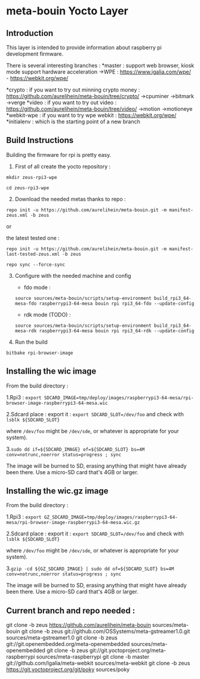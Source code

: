 meta-bouin Yocto Layer
=====================

## Introduction ##

This layer is intended to provide information about raspberry pi
development firmware.

There is several interesting branches :
*master : support web browser, kiosk mode support hardware acceleration
->WPE : https://www.igalia.com/wpe/  -  https://webkit.org/wpe/

*crypto : if you want to try out minning crypto money : https://github.com/aurelihein/meta-bouin/tree/crypto/
->cpuminer
->bitmark
->verge
*video : if you want to try out video : https://github.com/aurelihein/meta-bouin/tree/video/
->motion
->motioneye
*webkit-wpe : if you want to try wpe webkit : https://webkit.org/wpe/
*initialenv : which is the starting point of a new branch

## Build Instructions ##

Building the firmware for rpi is pretty easy.

1. First of all create the yocto repository :

`mkdir zeus-rpi3-wpe`

`cd zeus-rpi3-wpe`

2. Download the needed metas thanks to repo :

`repo init -u https://github.com/aurelihein/meta-bouin.git -m manifest-zeus.xml -b zeus`

or

the latest tested one : 

`repo init -u https://github.com/aurelihein/meta-bouin.git -m manifest-last-tested-zeus.xml -b zeus`

`repo sync --force-sync`

3. Configure with the needed machine and config 

    * fdo mode :

    `source sources/meta-bouin/scripts/setup-environment build_rpi3_64-mesa-fdo raspberrypi3-64-mesa bouin rpi rpi3_64-fdo --update-config`

    * rdk mode (TODO) :

    `source sources/meta-bouin/scripts/setup-environment build_rpi3_64-mesa-rdk raspberrypi3-64-mesa bouin rpi rpi3_64-rdk --update-config`

4. Run the build

`bitbake rpi-browser-image`

## Installing the wic image ##

From the build directory :

1.Rpi3 : `export SDCARD_IMAGE=tmp/deploy/images/raspberrypi3-64-mesa/rpi-browser-image-raspberrypi3-64-mesa.wic`

2.Sdcard place : export it : `export SDCARD_SLOT=/dev/foo` and check with `lsblk ${SDCARD_SLOT}`

where `/dev/foo` might be `/dev/sde`, or whatever is appropriate for your system).

3.`sudo dd if=${SDCARD_IMAGE} of=${SDCARD_SLOT} bs=4M conv=notrunc,noerror status=progress ; sync`

The image will be burned to SD, erasing anything that might have already been there. Use a micro-SD card that's 4GB or larger.

## Installing the wic.gz image ##

From the build directory :

1.Rpi3 : `export GZ_SDCARD_IMAGE=tmp/deploy/images/raspberrypi3-64-mesa/rpi-browser-image-raspberrypi3-64-mesa.wic.gz`

2.Sdcard place : export it : `export SDCARD_SLOT=/dev/foo` and check with `lsblk ${SDCARD_SLOT}`

where `/dev/foo` might be `/dev/sde`, or whatever is appropriate for your system).

3.`gzip -cd ${GZ_SDCARD_IMAGE} | sudo dd of=${SDCARD_SLOT} bs=4M conv=notrunc,noerror status=progress ; sync`

The image will be burned to SD, erasing anything that might have already been there. Use a micro-SD card that's 4GB or larger.

## Current branch and repo needed : ##

git clone -b zeus https://github.com/aurelihein/meta-bouin sources/meta-bouin
git clone -b zeus git://github.com/OSSystems/meta-gstreamer1.0.git sources/meta-gstreamer1.0
git clone -b zeus git://git.openembedded.org/meta-openembedded sources/meta-openembedded
git clone -b zeus git://git.yoctoproject.org/meta-raspberrypi sources/meta-raspberrypi
git clone -b master git://github.com/Igalia/meta-webkit sources/meta-webkit
git clone -b zeus https://git.yoctoproject.org/git/poky sources/poky

